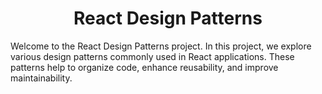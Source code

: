 <h1 align="center">React Design Patterns</h1>

Welcome to the React Design Patterns project. In this project, we explore various design patterns commonly used in React applications. These patterns help to organize code, enhance reusability, and improve maintainability.
